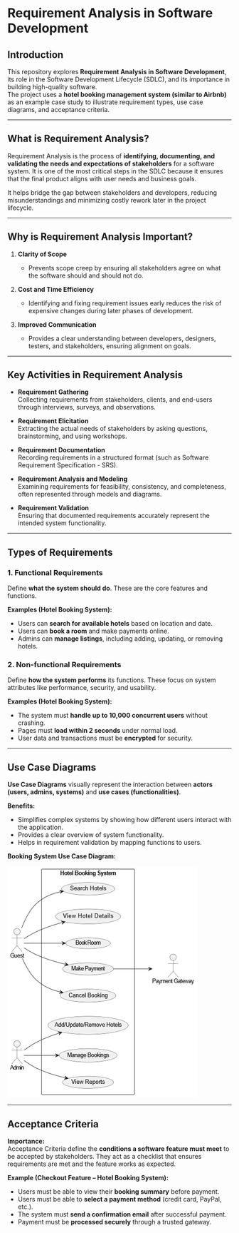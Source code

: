 # Requirement Analysis in Software Development

## Introduction  
This repository explores **Requirement Analysis in Software Development**, its role in the Software Development Lifecycle (SDLC), and its importance in building high-quality software.  
The project uses a **hotel booking management system (similar to Airbnb)** as an example case study to illustrate requirement types, use case diagrams, and acceptance criteria.  

---

## What is Requirement Analysis?  
Requirement Analysis is the process of **identifying, documenting, and validating the needs and expectations of stakeholders** for a software system. It is one of the most critical steps in the SDLC because it ensures that the final product aligns with user needs and business goals.  

It helps bridge the gap between stakeholders and developers, reducing misunderstandings and minimizing costly rework later in the project lifecycle.  

---

## Why is Requirement Analysis Important?  

1. **Clarity of Scope**  
   - Prevents scope creep by ensuring all stakeholders agree on what the software should and should not do.  

2. **Cost and Time Efficiency**  
   - Identifying and fixing requirement issues early reduces the risk of expensive changes during later phases of development.  

3. **Improved Communication**  
   - Provides a clear understanding between developers, designers, testers, and stakeholders, ensuring alignment on goals.  

---

## Key Activities in Requirement Analysis  

- **Requirement Gathering**  
  Collecting requirements from stakeholders, clients, and end-users through interviews, surveys, and observations.  

- **Requirement Elicitation**  
  Extracting the actual needs of stakeholders by asking questions, brainstorming, and using workshops.  

- **Requirement Documentation**  
  Recording requirements in a structured format (such as Software Requirement Specification - SRS).  

- **Requirement Analysis and Modeling**  
  Examining requirements for feasibility, consistency, and completeness, often represented through models and diagrams.  

- **Requirement Validation**  
  Ensuring that documented requirements accurately represent the intended system functionality.  

---

## Types of Requirements  

### 1. Functional Requirements  
Define **what the system should do**. These are the core features and functions.  

**Examples (Hotel Booking System):**  
- Users can **search for available hotels** based on location and date.  
- Users can **book a room** and make payments online.  
- Admins can **manage listings**, including adding, updating, or removing hotels.  

### 2. Non-functional Requirements  
Define **how the system performs** its functions. These focus on system attributes like performance, security, and usability.  

**Examples (Hotel Booking System):**  
- The system must **handle up to 10,000 concurrent users** without crashing.  
- Pages must **load within 2 seconds** under normal load.  
- User data and transactions must be **encrypted** for security.  

---

## Use Case Diagrams  

**Use Case Diagrams** visually represent the interaction between **actors (users, admins, systems)** and **use cases (functionalities)**.  

**Benefits:**  
- Simplifies complex systems by showing how different users interact with the application.  
- Provides a clear overview of system functionality.  
- Helps in requirement validation by mapping functions to users.  

**Booking System Use Case Diagram:**  

![Use Case Diagram](./assets/alx-booking-uc.png) 

---

## Acceptance Criteria  

**Importance:**  
Acceptance Criteria define the **conditions a software feature must meet** to be accepted by stakeholders. They act as a checklist that ensures requirements are met and the feature works as expected.  

**Example (Checkout Feature – Hotel Booking System):**  
- Users must be able to view their **booking summary** before payment.  
- Users must be able to **select a payment method** (credit card, PayPal, etc.).  
- The system must **send a confirmation email** after successful payment.  
- Payment must be **processed securely** through a trusted gateway.  

